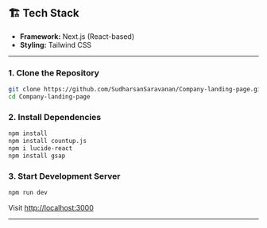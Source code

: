 ## 🏗 Tech Stack

- **Framework:** Next.js (React-based)
- **Styling:** Tailwind CSS

---

### 1. Clone the Repository

```bash
git clone https://github.com/SudharsanSaravanan/Company-landing-page.git
cd Company-landing-page
````

### 2. Install Dependencies

```bash
npm install
npm install countup.js
npm i lucide-react
npm install gsap
```

### 3. Start Development Server

```bash
npm run dev
```

Visit [http://localhost:3000](http://localhost:3000)

---